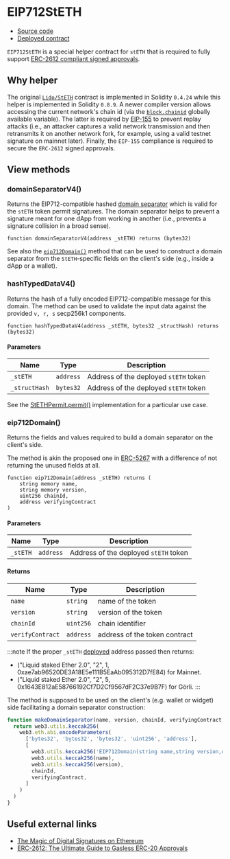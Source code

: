 # EIP712StETH

- [Source code](https://github.com/lidofinance/lido-dao/blob/master/contracts/0.8.9/EIP712StETH.sol)
- [Deployed contract](https://etherscan.io/address/0x8F73e4C2A6D852bb4ab2A45E6a9CF5715b3228B7)

`EIP712StETH` is a special helper contract for `stETH` that is required to fully support
 [ERC-2612 compliant signed approvals](https://eips.ethereum.org/EIPS/eip-2612).

## Why helper

The original [`Lido/StETH`](/contracts/lido) contract is implemented in Solidity `0.4.24` while this helper is
implemented in Solidity `0.8.9`. A newer compiler version allows accessing the current network's chain id
(via the [`block.chainid`](https://docs.soliditylang.org/en/v0.8.9/units-and-global-variables.html#block-and-transaction-properties)
globally available variable). The latter is required by [EIP-155](https://eips.ethereum.org/EIPS/eip-155) to
prevent replay attacks (i.e., an attacker captures a valid network transmission and then retransmits it on another network fork,
for example, using a valid testnet signature on mainnet later). Finally, the `EIP-155` compliance is required to secure the `ERC-2612` signed approvals.

## View methods

### domainSeparatorV4()

Returns the EIP712-compatible hashed [domain separator](https://eips.ethereum.org/EIPS/eip-712#definition-of-domainseparator)
which is valid for the `stETH` token permit signatures. The domain separator helps to prevent a signature meant for one dApp
from working in another (i.e., prevents a signature collision in a broad sense).

```sol
function domainSeparatorV4(address _stETH) returns (bytes32)
```

See also the [`eip712Domain()`](/contracts/eip712-steth#eip712domain) method that can be used to construct a domain separator
from the `StETH`-specific fields on the client's side (e.g., inside a dApp or a wallet).

### hashTypedDataV4()

Returns the hash of a fully encoded EIP712-compatible message for this domain.
The method can be used to validate the input data against the provided `v, r, s` secp256k1 components.

```sol
function hashTypedDataV4(address _stETH, bytes32 _structHash) returns (bytes32)
```

#### Parameters

| Name            | Type      | Description                            |
| --------------- | --------- | -------------------------------------- |
| `_stETH`        | `address` | Address of the deployed `stETH` token  |
| `_structHash`   | `bytes32` | Address of the deployed `stETH` token  |

See the [StETHPermit.permit()](https://github.com/lidofinance/lido-dao/blob/master/contracts/0.4.24/StETHPermit.sol#L99-L112)
implementation for a particular use case.

### eip712Domain()

Returns the fields and values required to build a domain separator on the client's side.

The method is akin the proposed one in [ERC-5267](https://eips.ethereum.org/EIPS/eip-5267) with a difference of not returning the unused fields at all.

```sol
function eip712Domain(address _stETH) returns (
    string memory name,
    string memory version,
    uint256 chainId,
    address verifyingContract
)
```

#### Parameters

| Name       | Type      | Description                            |
| ---------- | --------- | -------------------------------------- |
| `_stETH`   | `address` | Address of the deployed `stETH` token  |

#### Returns

| Name              | Type       | Description                   |
| ----------------- | ---------- | ----------------------------- |
| `name`            | `string`   | name of the token             |
| `version`         | `string`   | version of the token          |
| `chainId`         | `uint256`  | chain identifier              |
| `verifyContract`  | `address`  | address of the token contract |

:::note
If the proper `_stETH` [deployed](/deployed-contracts) address passed then returns:

- ("Liquid staked Ether 2.0", "2", 1, 0xae7ab96520DE3A18E5e111B5EaAb095312D7fE84) for Mainnet.
- ("Liquid staked Ether 2.0", "2", 5, 0x1643E812aE58766192Cf7D2Cf9567dF2C37e9B7F) for Görli.
:::

The method is supposed to be used on the client's (e.g. wallet or widget) side facilitating a domain separator construction:

```js
function makeDomainSeparator(name, version, chainId, verifyingContract) {
  return web3.utils.keccak256(
    web3.eth.abi.encodeParameters(
      ['bytes32', 'bytes32', 'bytes32', 'uint256', 'address'],
      [
        web3.utils.keccak256('EIP712Domain(string name,string version,uint256 chainId,address verifyingContract)'),
        web3.utils.keccak256(name),
        web3.utils.keccak256(version),
        chainId,
        verifyingContract,
      ]
    )
  )
}
```

## Useful external links

- [The Magic of Digital Signatures on Ethereum](https://medium.com/mycrypto/the-magic-of-digital-signatures-on-ethereum-98fe184dc9c7)
- [ERC-2612: The Ultimate Guide to Gasless ERC-20 Approvals](https://medium.com/frak-defi/erc-2612-the-ultimate-guide-to-gasless-erc-20-approvals-2cd32ddee534)
